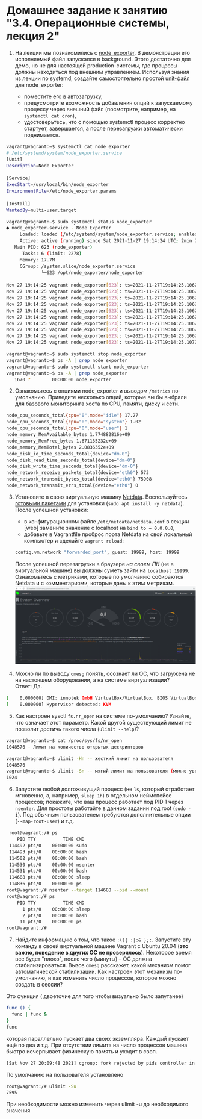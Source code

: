 # Домашнее задание к занятию "3.4. Операционные системы, лекция 2"

1. На лекции мы познакомились с [node_exporter](https://github.com/prometheus/node_exporter/releases). В демонстрации его исполняемый файл запускался в background. Этого достаточно для демо, но не для настоящей production-системы, где процессы должны находиться под внешним управлением. Используя знания из лекции по systemd, создайте самостоятельно простой [unit-файл](https://www.freedesktop.org/software/systemd/man/systemd.service.html) для node_exporter:

    * поместите его в автозагрузку,
    * предусмотрите возможность добавления опций к запускаемому процессу через внешний файл (посмотрите, например, на `systemctl cat cron`),
    * удостоверьтесь, что с помощью systemctl процесс корректно стартует, завершается, а после перезагрузки автоматически поднимается.
```bash
vagrant@vagrant:~$ systemctl cat node_exporter
# /etc/systemd/system/node_exporter.service
[Unit]
Description=Node Exporter

[Service]
ExecStart=/usr/local/bin/node_exporter
EnvironmentFile=/etc/node_exporter.params

[Install]
WantedBy=multi-user.target
```

```bash
vagrant@vagrant:~$ sudo systemctl status node_exporter
● node_exporter.service - Node Exporter
     Loaded: loaded (/etc/systemd/system/node_exporter.service; enabled; vendor preset: enabled)
     Active: active (running) since Sat 2021-11-27 19:14:24 UTC; 2min 22s ago
   Main PID: 623 (node_exporter)
      Tasks: 6 (limit: 2278)
     Memory: 17.7M
     CGroup: /system.slice/node_exporter.service
             └─623 /opt/node_exporter/node_exporter

Nov 27 19:14:25 vagrant node_exporter[623]: ts=2021-11-27T19:14:25.106Z caller=node_exporter.go:115 level=info collector=thermal_zone
Nov 27 19:14:25 vagrant node_exporter[623]: ts=2021-11-27T19:14:25.106Z caller=node_exporter.go:115 level=info collector=time
Nov 27 19:14:25 vagrant node_exporter[623]: ts=2021-11-27T19:14:25.106Z caller=node_exporter.go:115 level=info collector=timex
Nov 27 19:14:25 vagrant node_exporter[623]: ts=2021-11-27T19:14:25.106Z caller=node_exporter.go:115 level=info collector=udp_queues
Nov 27 19:14:25 vagrant node_exporter[623]: ts=2021-11-27T19:14:25.106Z caller=node_exporter.go:115 level=info collector=uname
Nov 27 19:14:25 vagrant node_exporter[623]: ts=2021-11-27T19:14:25.106Z caller=node_exporter.go:115 level=info collector=vmstat
Nov 27 19:14:25 vagrant node_exporter[623]: ts=2021-11-27T19:14:25.106Z caller=node_exporter.go:115 level=info collector=xfs
Nov 27 19:14:25 vagrant node_exporter[623]: ts=2021-11-27T19:14:25.106Z caller=node_exporter.go:115 level=info collector=zfs
Nov 27 19:14:25 vagrant node_exporter[623]: ts=2021-11-27T19:14:25.106Z caller=node_exporter.go:199 level=info msg="Listening on" address=:9100
Nov 27 19:14:25 vagrant node_exporter[623]: ts=2021-11-27T19:14:25.107Z caller=tls_config.go:195 level=info msg="TLS is disabled." http2=false
```

```bash
vagrant@vagrant:~$ sudo systemctl stop node_exporter
vagrant@vagrant:~$ ps -A | grep node_exporter
vagrant@vagrant:~$ sudo systemctl start node_exporter
vagrant@vagrant:~$ ps -A | grep node_exporter
   1670 ?        00:00:00 node_exporter
```
2. Ознакомьтесь с опциями node_exporter и выводом `/metrics` по-умолчанию. Приведите несколько опций, которые вы бы выбрали для базового мониторинга хоста по CPU, памяти, диску и сети.

```bash
node_cpu_seconds_total{cpu="0",mode="idle"} 17.27
node_cpu_seconds_total{cpu="0",mode="system"} 1.02
node_cpu_seconds_total{cpu="0",mode="user"} 1
node_memory_MemAvailable_bytes 1.774882816e+09
node_memory_MemFree_bytes 1.671135232e+09
node_memory_MemTotal_bytes 2.0836352e+09
node_disk_io_time_seconds_total{device="dm-0"}
node_disk_read_time_seconds_total{device="dm-0"}
node_disk_write_time_seconds_total{device="dm-0"}
node_network_receive_packets_total{device="eth0"} 573
node_network_transmit_bytes_total{device="eth0"} 75908
node_network_transmit_errs_total{device="eth0"} 0
```
3. Установите в свою виртуальную машину [Netdata](https://github.com/netdata/netdata). Воспользуйтесь [готовыми пакетами](https://packagecloud.io/netdata/netdata/install) для установки (`sudo apt install -y netdata`). После успешной установки:
    * в конфигурационном файле `/etc/netdata/netdata.conf` в секции [web] замените значение с localhost на `bind to = 0.0.0.0`,
    * добавьте в Vagrantfile проброс порта Netdata на свой локальный компьютер и сделайте `vagrant reload`:

    ```bash
    config.vm.network "forwarded_port", guest: 19999, host: 19999
    ```

    После успешной перезагрузки в браузере *на своем ПК* (не в виртуальной машине) вы должны суметь зайти на `localhost:19999`. Ознакомьтесь с метриками, которые по умолчанию собираются Netdata и с комментариями, которые даны к этим метрикам.
![img_3.png](img_3.png)
4. Можно ли по выводу `dmesg` понять, осознает ли ОС, что загружена не на настоящем оборудовании, а на системе виртуализации?  
Ответ:
Да.
```bash
[    0.000000] DMI: innotek GmbH VirtualBox/VirtualBox, BIOS VirtualBox 12/01/2006
[    0.000000] Hypervisor detected: KVM
```

5. Как настроен sysctl `fs.nr_open` на системе по-умолчанию? Узнайте, что означает этот параметр. Какой другой существующий лимит не позволит достичь такого числа (`ulimit --help`)?  
```bash
vagrant@vagrant:~$ cat /proc/sys/fs/nr_open
1048576 - Лимит на количество открытых дескрипторов
```
```bash
vagrant@vagrant:~$ ulimit -Hn -- жесткий лимит на пользователя
1048576
vagrant@vagrant:~$ ulimit -Sn -- мягий лимит на пользователя (можно увеличить в пределах жесткого лимита )
1024
```

6. Запустите любой долгоживущий процесс (не `ls`, который отработает мгновенно, а, например, `sleep 1h`) в отдельном неймспейсе процессов; покажите, что ваш процесс работает под PID 1 через `nsenter`. Для простоты работайте в данном задании под root (`sudo -i`). Под обычным пользователем требуются дополнительные опции (`--map-root-user`) и т.д.
```bash 
 root@vagrant:/# ps
    PID TTY          TIME CMD
 114492 pts/0    00:00:00 sudo
 114493 pts/0    00:00:00 bash
 114502 pts/0    00:00:00 bash
 114530 pts/0    00:00:00 nsenter
 114531 pts/0    00:00:00 bash
 114688 pts/0    00:00:00 sleep
 114836 pts/0    00:00:00 ps
root@vagrant:/# nsenter --target 114688 --pid --mount
root@vagrant:/# ps
    PID TTY          TIME CMD
      1 pts/0    00:00:00 sleep
      2 pts/0    00:00:00 bash
     11 pts/0    00:00:00 ps
root@vagrant:/#
```
7. Найдите информацию о том, что такое `:(){ :|:& };:`. Запустите эту команду в своей виртуальной машине Vagrant с Ubuntu 20.04 (**это важно, поведение в других ОС не проверялось**). Некоторое время все будет "плохо", после чего (минуты) – ОС должна стабилизироваться. Вызов `dmesg` расскажет, какой механизм помог автоматической стабилизации. Как настроен этот механизм по-умолчанию, и как изменить число процессов, которое можно создать в сессии?  

Это функция ( двоеточие  для того чтобы визуально было запутанее)
```bash
func () {
  func | func &
}
func
```
 которая параллельно пускает два своих экземпляра. Каждый пускает ещё по два и т.д. 
При отсутствии лимита на число процессов машина быстро исчерпывает физическую память и уходит в своп.
```bash
[Sat Nov 27 20:09:48 2021] cgroup: fork rejected by pids controller in /user.slice/user-1000.slice/session-4.scope
```
По умолчанию на пользователя установлено 
```bash
root@vagrant:/# ulimit -Su
7595
```
При необходимости можно изменить через ulimit -u до необходимого значения